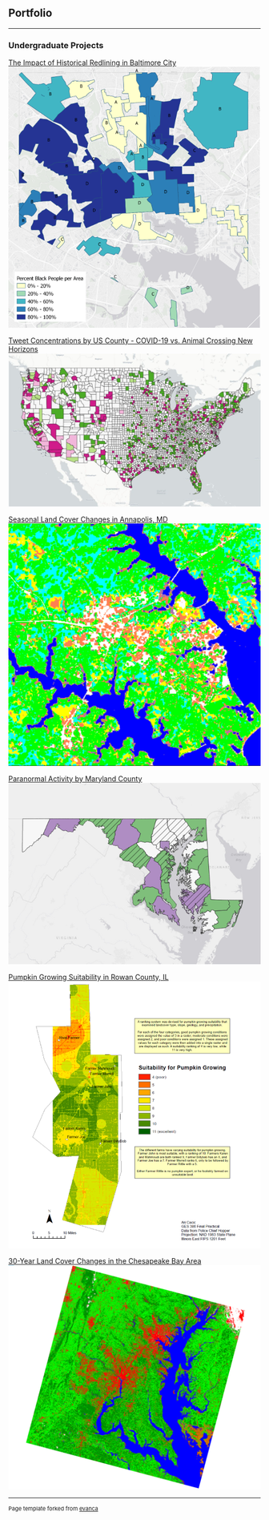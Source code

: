 ## Portfolio

---

### Undergraduate Projects

[The Impact of Historical Redlining in Baltimore City](/project2_486/redlining)
[<img src="images/redline.PNG"/>](/project2_486/redlining)

[Tweet Concentrations by US County - COVID-19 vs. Animal Crossing New Horizons](/twitter_map1/qgis2web_2020_03_26-16_56_10_627474)
[<img src="images/Twitter_cover.PNG"/>](/twitter_map1/qgis2web_2020_03_26-16_56_10_627474)

[Seasonal Land Cover Changes in Annapolis, MD](/pdf/Figure1.pdf)
[<img src="images/Annapolis.PNG"/>](pdf/Figure1.pdf)

[Paranormal Activity by Maryland County](/project1_486/qgis2web_2020_03_09-18_41_00_422341)
[<img src="images/Haunted.PNG"/>](/project1_486/qgis2web_2020_03_09-18_41_00_422341)

[Pumpkin Growing Suitability in Rowan County, IL](/pdf/GES386_Practical.pdf)
[<img src="images/386Practical.PNG"/>](/pdf/GES386_Practical.pdf)

[30-Year Land Cover Changes in the Chesapeake Bay Area](/pdf/GES381GroupProject.pdf)
[<img src="images/2015LandCover.PNG"/>](/pdf/GES381GroupProject.pdf)

---
<p style="font-size:11px">Page template forked from <a href="https://github.com/evanca/quick-portfolio">evanca</a></p>
<!-- Remove above link if you don't want to attibute -->
